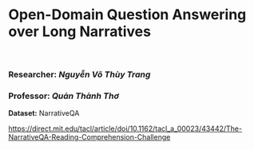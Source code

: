 # Open-Domain Question Answering over Long Narratives
<br />

### Researcher: _Nguyễn Võ Thùy Trang_
### Professor: _Quản Thành Thơ_


**Dataset:**  NarrativeQA

https://direct.mit.edu/tacl/article/doi/10.1162/tacl_a_00023/43442/The-NarrativeQA-Reading-Comprehension-Challenge
